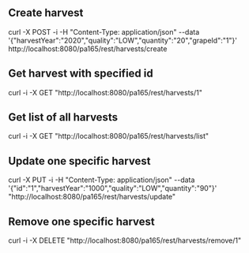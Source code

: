 ## Create harvest
curl -X POST -i -H "Content-Type: application/json" --data '{"harvestYear":"2020","quality":"LOW","quantity":"20","grapeId":"1"}' http://localhost:8080/pa165/rest/harvests/create


## Get harvest with specified id
curl -i -X GET "http://localhost:8080/pa165/rest/harvests/1"


## Get list of all harvests
curl -i -X GET "http://localhost:8080/pa165/rest/harvests/list"


## Update one specific harvest
curl -X PUT -i -H "Content-Type: application/json" --data '{"id":"1","harvestYear":"1000","quality":"LOW","quantity":"90"}' "http://localhost:8080/pa165/rest/harvests/update"


## Remove one specific harvest
curl -i -X DELETE "http://localhost:8080/pa165/rest/harvests/remove/1"

